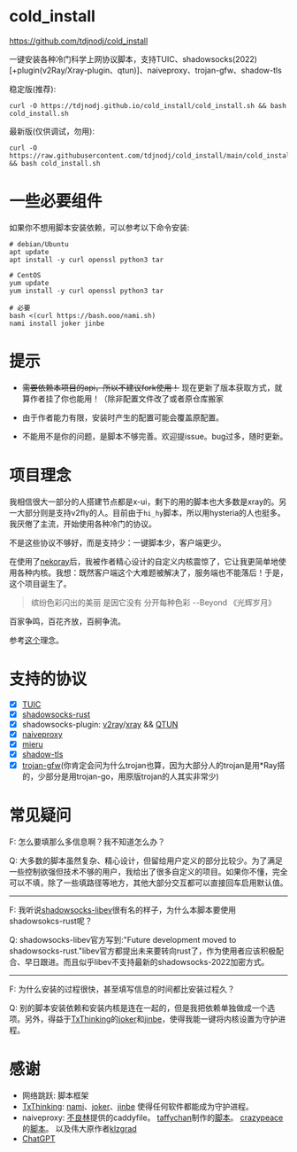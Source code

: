 # cold_install

https://github.com/tdjnodj/cold_install

一键安装各种冷门科学上网协议脚本，支持TUIC、shadowsocks(2022)[+plugin(v2Ray/Xray-plugin、qtun)]、naiveproxy、trojan-gfw、shadow-tls

稳定版(推荐):

```shell
curl -O https://tdjnodj.github.io/cold_install/cold_install.sh && bash cold_install.sh
```

最新版(仅供调试，勿用):

 ```shell
 curl -O https://raw.githubusercontent.com/tdjnodj/cold_install/main/cold_install.sh && bash cold_install.sh
 ```

# 一些必要组件

如果你不想用脚本安装依赖，可以参考以下命令安装:

```
# debian/Ubuntu 
apt update
apt install -y curl openssl python3 tar

# CentOS
yum update
yum install -y curl openssl python3 tar

# 必要
bash <(curl https://bash.ooo/nami.sh)
nami install joker jinbe
```

# 提示

- ~~需要依赖本项目的api，所以不建议fork使用！~~ 现在更新了版本获取方式，就算作者挂了你也能用！（除非配置文件改了或者原仓库搬家

- 由于作者能力有限，安装时产生的配置可能会覆盖原配置。

- 不能用不是你的问题，是脚本不够完善。欢迎提issue。bug过多，随时更新。

# 项目理念

我相信很大一部分的人搭建节点都是x-ui，剩下的用的脚本也大多数是xray的。另一大部分则是支持v2fly的人。目前由于`hi_hy`脚本，所以用hysteria的人也挺多。我厌倦了主流，开始使用各种冷门的协议。

不是这些协议不够好，而是支持少：一键脚本少，客户端更少。

在使用了[nekoray](https://github.com/MatsuriDayo/nekoray)后，我被作者精心设计的自定义内核震惊了，它让我更简单地使用各种内核。我想：既然客户端这个大难题被解决了，服务端也不能落后！于是，这个项目诞生了。

> 缤纷色彩闪出的美丽 是因它没有 分开每种色彩  --Beyond 《光辉岁月》

百家争鸣，百花齐放，百舸争流。

参考[这个](https://github.com/net4people/bbs/issues/136)理念。

# 支持的协议

- [x] [TUIC](https://github.com/EAimTY/tuic)
- [x] [shadowsocks-rust](https://github.com/shadowsocks/shadowsocks-rust)
- [x] shadowsocks-plugin: [v2ray](https://github.com/shadowsocks/v2ray-plugin)/[xray](https://github.com/teddysun/xray-plugin) && [QTUN](https://github.com/shadowsocks/qtun)
- [x] [naiveproxy](https://github.com/klzgrad/naiveproxy)
- [x] [mieru](https://github.com/enfein/mieru/)
- [x] [shadow-tls](https://github.com/ihciah/shadow-tls)
- [x] [trojan-gfw](https://github.com/trojan-gfw/trojan)(你肯定会问为什么trojan也算，因为大部分人的trojan是用*Ray搭的，少部分是用trojan-go，用原版trojan的人其实非常少)

# 常见疑问

F: 怎么要填那么多信息啊？我不知道怎么办？

Q: 大多数的脚本虽然复杂、精心设计，但留给用户定义的部分比较少。为了满足一些控制欲强但技术不够的用户，我给出了很多自定义的项目。如果你不懂，完全可以不填，除了一些填路径等地方，其他大部分交互都可以直接回车启用默认值。

---------------------------------------------------------

F: 我听说[shadowsocks-libev](https://github.com/shadowsocks/shadowsocks-libev)很有名的样子，为什么本脚本要使用shadowsokcs-rust呢？

Q: shadowsocks-libev官方写到:"Future development moved to shadowsocks-rust."libev官方都提出未来要转向rust了，作为使用者应该积极配合、早日跟进。而且似乎libev不支持最新的shadowsocks-2022加密方式。

----------------------------------------------------------

F: 为什么安装的过程很快，甚至填写信息的时间都比安装过程久？

Q: 别的脚本安装依赖和安装内核是连在一起的，但是我把依赖单独做成一个选项。另外，得益于[TxThinking](https://github.com/txthinking)的[joker](https://github.com/txthinking/joker)和[jinbe](https://github.com/txthinking/jinbe)，使得我能一键将内核设置为守护进程。

# 感谢

- 网络跳跃: 脚本框架
- [TxThinking](https://github.com/txthinking): [nami](https://github.com/txthinking/nami)、[joker](https://github.com/txthinking/joker)、[jinbe](https://github.com/txthinking/jinbe) 使得任何软件都能成为守护进程。
- naiveproxy: [不良林](https://bulianglin.com)提供的caddyfile。 [taffychan](https://github.com/taffychan/)制作的[脚本](https://github.com/taffychan/naivetest)。 [crazypeace](https://github.com/crazypeace)的[脚本](https://github.com/crazypeace/naive)。 以及伟大原作者[klzgrad](https://github.com/klzgrad/)
- [ChatGPT](https://chat.openai.com/)